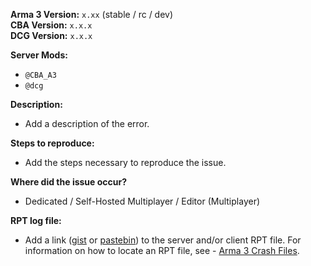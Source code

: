 **Arma 3 Version:** `x.xx` (stable / rc / dev)  
**CBA Version:** `x.x.x`  
**DCG Version:** `x.x.x`  

**Server Mods:**

- `@CBA_A3`
- `@dcg`

**Description:**

- Add a description of the error.

**Steps to reproduce:**

- Add the steps necessary to reproduce the issue.

**Where did the issue occur?**

- Dedicated / Self-Hosted Multiplayer / Editor (Multiplayer)

**RPT log file:**

- Add a link ([gist](https://gist.github.com) or [pastebin](http://pastebin.com)) to the server and/or client RPT file. For information on how to locate an RPT file, see - [Arma 3 Crash Files](https://community.bistudio.com/wiki/Crash_Files#Arma_3).
